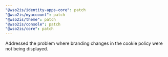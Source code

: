 ```yaml
---
"@wso2is/identity-apps-core": patch
"@wso2is/myaccount": patch
"@wso2is/theme": patch
"@wso2is/console": patch
"@wso2is/core": patch
---
```


Addressed the problem where branding changes in the cookie policy were not being displayed.
